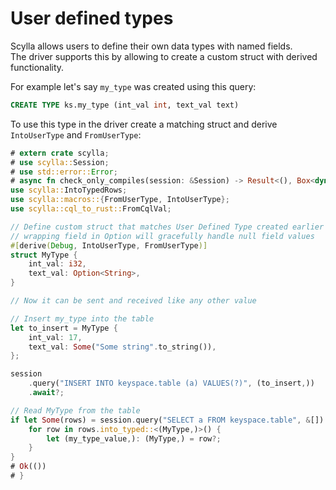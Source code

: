 # User defined types
Scylla allows users to define their own data types with named fields.\
The driver supports this by allowing to create a custom struct with derived functionality.

For example let's say `my_type` was created using this query:
```sql
CREATE TYPE ks.my_type (int_val int, text_val text)
```

To use this type in the driver create a matching struct and derive `IntoUserType` and `FromUserType`:
```rust
# extern crate scylla;
# use scylla::Session;
# use std::error::Error;
# async fn check_only_compiles(session: &Session) -> Result<(), Box<dyn Error>> {
use scylla::IntoTypedRows;
use scylla::macros::{FromUserType, IntoUserType};
use scylla::cql_to_rust::FromCqlVal;

// Define custom struct that matches User Defined Type created earlier
// wrapping field in Option will gracefully handle null field values
#[derive(Debug, IntoUserType, FromUserType)]
struct MyType {
    int_val: i32,
    text_val: Option<String>,
}

// Now it can be sent and received like any other value

// Insert my_type into the table
let to_insert = MyType {
    int_val: 17,
    text_val: Some("Some string".to_string()),
};

session
    .query("INSERT INTO keyspace.table (a) VALUES(?)", (to_insert,))
    .await?;

// Read MyType from the table
if let Some(rows) = session.query("SELECT a FROM keyspace.table", &[]).await?.rows {
    for row in rows.into_typed::<(MyType,)>() {
        let (my_type_value,): (MyType,) = row?;
    }
}
# Ok(())
# }
```